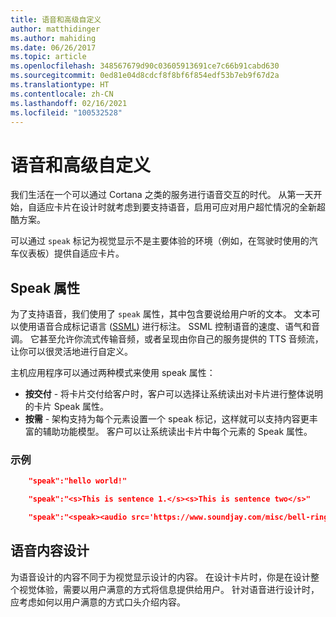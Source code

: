 ```yaml
---
title: 语音和高级自定义
author: matthidinger
ms.author: mahiding
ms.date: 06/26/2017
ms.topic: article
ms.openlocfilehash: 348567679d90c03605913691ce7c66b91cabd630
ms.sourcegitcommit: 0ed81e04d8cdcf8f8bf6f854edf53b7eb9f67d2a
ms.translationtype: HT
ms.contentlocale: zh-CN
ms.lasthandoff: 02/16/2021
ms.locfileid: "100532528"
---
```

# <a name="speech-and-advanced-customization"></a>语音和高级自定义
我们生活在一个可以通过 Cortana 之类的服务进行语音交互的时代。  从第一天开始，自适应卡片在设计时就考虑到要支持语音，启用可应对用户超忙情况的全新超酷方案。

可以通过 `speak` 标记为视觉显示不是主要体验的环境（例如，在驾驶时使用的汽车仪表板）提供自适应卡片。 

## <a name="speak-property"></a>Speak 属性
为了支持语音，我们使用了 `speak` 属性，其中包含要说给用户听的文本。 文本可以使用语音合成标记语言 ([SSML](/previous-versions/office/developer/speech-technologies/hh361578(v=office.14))) 进行标注。 SSML 控制语音的速度、语气和音调。  它甚至允许你流式传输音频，或者呈现由你自己的服务提供的 TTS 音频流，让你可以很灵活地进行自定义。

主机应用程序可以通过两种模式来使用 speak 属性：

* **按交付** - 将卡片交付给客户时，客户可以选择让系统读出对卡片进行整体说明的卡片 Speak 属性。
* **按需** - 架构支持为每个元素设置一个 speak 标记，这样就可以支持内容更丰富的辅助功能模型。 客户可以让系统读出卡片中每个元素的 Speak 属性。

### <a name="examples"></a>示例

```json
    "speak":"hello world!"

    "speak":"<s>This is sentence 1.</s><s>This is sentence two</s>"

    "speak":"<speak><audio src='https://www.soundjay.com/misc/bell-ringing-04.mp3'/><s>Time to wake up!</s></speak>"
```

## <a name="speech-content-design"></a>语音内容设计

为语音设计的内容不同于为视觉显示设计的内容。 在设计卡片时，你是在设计整个视觉体验，需要以用户满意的方式将信息提供给用户。 针对语音进行设计时，应考虑如何以用户满意的方式口头介绍内容。